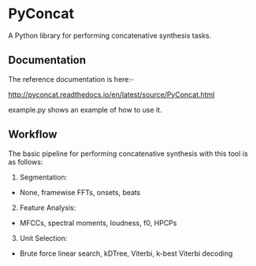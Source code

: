# PyConcat
A Python library for performing concatenative synthesis tasks.

## Documentation

The reference documentation is here:-

http://pyconcat.readthedocs.io/en/latest/source/PyConcat.html

example.py shows an example of how to use it.

## Workflow

The basic pipeline for performing concatenative synthesis with this tool is as follows: 

1. Segmentation:
 * None, framewise FFTs, onsets, beats
2. Feature Analysis:
 * MFCCs, spectral moments, loudness, f0, HPCPs
3. Unit Selection:
 * Brute force linear search, kDTree, Viterbi, k-best Viterbi decoding
